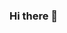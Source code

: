 ### Hi there 👋

<!--
**banigoden/banigoden** is a ✨ _special_ ✨ repository because its `README.md` (this file) appears on your GitHub profile.
🔭 I’m a 29-year-old software guy
🌱 I’m currently learning Python, CSS, Kubernates, 
👯 I’m looking to collaborate on my GitHub repos
📫 How to reach me: banigoden@gmail.com, LinkedIn
😄 Pronouns: Denis
⚡ Fun fact: I am interested in Sailing Yachting, volleyball
👯 I’m looking to collaborate on my GitHub repos
💬 Ask me about Java, HTML, MySQL, Spring Boot, 
Kubernetes  and GKE. Where did I learn it? Docs https://kubernetes.io/docs/home/ and the video https://www.youtube.com/watch?v=jpno8FSqpc8&ab_channel=freeCodeCamp.org helped you.
Kubernetes Engine Containers
🎤 (14:25:45) Introduction to Containers
🎤 (14:34:50) GKE and Kubernetes Concepts
🎤 (14:47:10) Cluster and Node Management
🎤 (15:00:23) Pods and Object Management
🎤 (15:14:12) Kubernetes Services
🎤 (15:32:18) Ingress for GKE
🎤 (15:40:57) GKE Storage Options
🎤 (15:57:05) Creating a GKE Cluster

